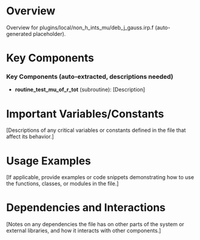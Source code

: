 # Overview

Overview for plugins/local/non_h_ints_mu/deb_j_gauss.irp.f (auto-generated placeholder).

# Key Components

### Key Components (auto-extracted, descriptions needed)
- **routine_test_mu_of_r_tot** (subroutine): [Description]

# Important Variables/Constants

[Descriptions of any critical variables or constants defined in the file that affect its behavior.]

# Usage Examples

[If applicable, provide examples or code snippets demonstrating how to use the functions, classes, or modules in the file.]

# Dependencies and Interactions

[Notes on any dependencies the file has on other parts of the system or external libraries, and how it interacts with other components.]
